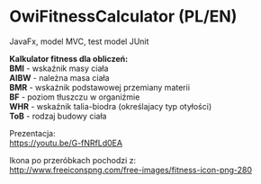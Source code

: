 # OwiFitnessCalculator (PL/EN)
JavaFx, model MVC, test model JUnit


<b>Kalkulator fitness dla obliczeń: </b>
<br>
<b>BMI</b> - wskaźnik masy ciała<br>
<b>AIBW</b> - należna masa ciała<br>
<b>BMR</b> - wskaźnik podstawowej przemiany materii<br>
<b>BF</b> - poziom tłuszczu w organiźmie<br>
<b>WHR</b> - wskaźnik talia-biodra (określajacy typ otyłości)<br>
<b>ToB</b> - rodzaj budowy ciała<br>

Prezentacja:<br>
https://youtu.be/G-fNRfLd0EA

Ikona po przeróbkach pochodzi z:<br>
http://www.freeiconspng.com/free-images/fitness-icon-png-280
